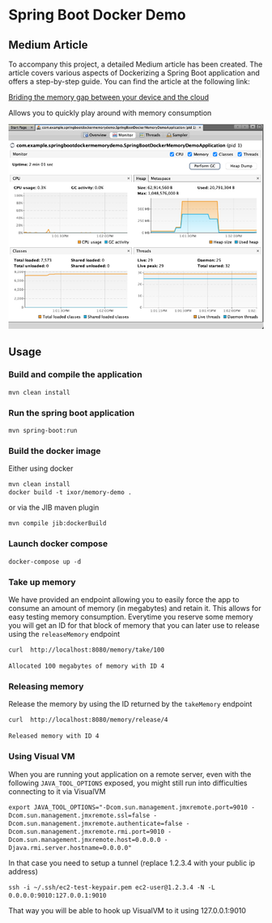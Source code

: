 # Spring Boot Docker Demo

## Medium Article

To accompany this project, a detailed Medium article has been created. The article covers various aspects of Dockerizing a Spring Boot application and offers a step-by-step guide. You can find the article at the following link:

[Briding the memory gap between your device and the cloud](https://medium.com/@wout.raymaekers/740781900fbf)

Allows you to quickly play around with memory consumption 

![](./images/image1.png)

## Usage

### Build and compile the application
```
mvn clean install
```

### Run the spring boot application

```
mvn spring-boot:run
```

### Build the docker image

Either using docker

```
mvn clean install
docker build -t ixor/memory-demo .
```

or via the JIB maven plugin

```
mvn compile jib:dockerBuild
```

### Launch docker compose
```
docker-compose up -d
```

### Take up memory

We have provided an endpoint allowing you to easily force the app to consume an amount of memory (in megabytes) and retain it.
This allows for easy testing memory consumption.
Everytime you reserve some memory you will get an ID for that block of memory that you can later use to release using the `releaseMemory` endpoint

```
curl  http://localhost:8080/memory/take/100

Allocated 100 megabytes of memory with ID 4 
```

### Releasing memory

Release the memory by using the ID returned by the `takeMemory` endpoint

```
curl  http://localhost:8080/memory/release/4

Released memory with ID 4
```


### Using Visual VM

When you are running yout application on a remote server, even with the following `JAVA_TOOL_OPTIONS` exposed, you might still run into difficulties connecting to it via VisualVM

```
export JAVA_TOOL_OPTIONS="-Dcom.sun.management.jmxremote.port=9010 -Dcom.sun.management.jmxremote.ssl=false -Dcom.sun.management.jmxremote.authenticate=false -Dcom.sun.management.jmxremote.rmi.port=9010 -Dcom.sun.management.jmxremote.host=0.0.0.0 -Djava.rmi.server.hostname=0.0.0.0"
```

In that case you need to setup a tunnel (replace 1.2.3.4 with your public ip address)

```
ssh -i ~/.ssh/ec2-test-keypair.pem ec2-user@1.2.3.4 -N -L 0.0.0.0:9010:127.0.0.1:9010
```

That way you will be able to hook up VisualVM to it using 127.0.0.1:9010